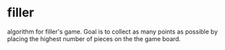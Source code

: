 # filler
algorithm for filler's game. Goal is to collect as many points as possible by placing the highest number of pieces on the the game board.
